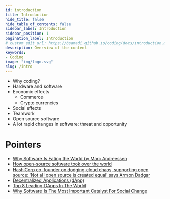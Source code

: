 ```yaml
---
id: introduction
title: Introduction
hide_title: false
hide_table_of_contents: false
sidebar_label: Introduction
sidebar_position: 1
pagination_label: Introduction
# custom_edit_url: https://bsamadi.github.io/coding/docs/introduction.md
description: Overview of the content
keywords:
- Coding
image: "img/logo.svg"
slug: /intro
---
```


- Why coding?
- Hardware and software
- Economic effects
  - Commerce
  - Crypto currencies
- Social effects
- Teamwork
- Open source software
- A lot rapid changes in software: threat and opportunity

# Pointers

- [Why Software Is Eating the World by Marc Andreessen](https://a16z.com/2011/08/20/why-software-is-eating-the-world/)
- [How open-source software took over the world](https://techcrunch.com/2019/01/12/how-open-source-software-took-over-the-world/)
- [HashiCorp co-founder on dodging cloud chaos, supporting open source: 'Not all open source is created equal' says Armon Dadgar](https://www.theregister.com/2022/03/28/hashicorp_interview/)
- [Decentralized Applications (dApp)](https://ethereum.org/en/dapps/)
- [Top 8 Leading DApps In The World](https://www.emergenresearch.com/blog/top-8-leading-dapps-in-the-world)
- [Why Software Is The Most Important Catalyst For Social Change](https://www.forbes.com/sites/forbestechcouncil/2021/09/28/why-software-is-the-most-important-catalyst-for-social-change/)

